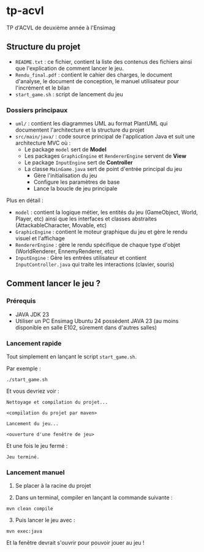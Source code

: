 # tp-acvl
TP d'ACVL de deuxième année à l'Ensimag

## Structure du projet

- `README.txt` : ce fichier, contient la liste des contenus des fichiers ainsi que l'explication de comment lancer le jeu.
- `Rendu_final.pdf` : contient le cahier des charges, le document d'analyse, le document de conception, le manuel utilisateur pour l'incrément et le bilan
- `start_game.sh` : script de lancement du jeu

### Dossiers principaux
- `uml/` : contient les diagrammes UML au format PlantUML qui documentent l'architecture et la structure du projet
- `src/main/java/` : code source principal de l'application Java et suit une architecture MVC où :
    - Le package `model` sert de **Model**
    - Les packages `GraphicEngine` et `RendererEngine` servent de **View**
    - Le package `InputEngine` sert de **Controller**
    - La classe `MainGame.java` sert de point d'entrée principal du jeu
      - Gère l'initialisation du jeu
      - Configure les paramètres de base
      - Lance la boucle de jeu principale

Plus en détail :
- `model` : contient la logique métier, les entités du jeu (GameObject, World, Player, etc) ainsi que les interfaces et classes abstraites (AttackableCharacter, Movable, etc)
- `GraphicEngine` : contient le moteur graphique du jeu et gère le rendu visuel et l'affichage
- `RendererEngine` : gère le rendu spécifique de chaque type d'objet (WorldRenderer, EnnemyRenderer, etc)
- `InputEngine` : Gère les entrées utilisateur et contient `InputController.java` qui traite les interactions (clavier, souris)

## Comment lancer le jeu ?

### Prérequis

- JAVA JDK 23
- Utiliser un PC Ensimag Ubuntu 24 possèdent JAVA 23 (au moins disponible en salle E102, sûrement dans d'autres salles)

### Lancement rapide

Tout simplement en lançant le script `start_game.sh`.

Par exemple :

```{bash}
./start_game.sh
```

Et vous devriez voir :

```{bash}
Nettoyage et compilation du projet...

<compilation du projet par maven>

Lancement du jeu...

<ouverture d'une fenêtre de jeu>
```

Et une fois le jeu fermé :

```{bash}
Jeu terminé.
```

### Lancement manuel

1) Se placer à la racine du projet

2) Dans un terminal, compiler en lançant la commande suivante :

```{bash}
mvn clean compile
```

3) Puis lancer le jeu avec :

```{bash}
mvn exec:java
```

Et la fenêtre devrait s'ouvrir pour pouvoir jouer au jeu !
